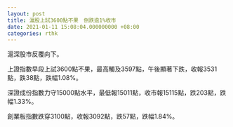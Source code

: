 ```yaml
---
layout: post
title: 滬股上試3600點不果　倒跌逾1%收市
date: 2021-01-11 15:08:04.000000000 +08:00
categories: rthk
---
```


滬深股市反覆向下。

上證指數早段上試3600點不果，最高觸及3597點，午後顯著下跌，收報3531點，跌38點，跌幅1.08%。

深證成份指數力守15000點水平，最低報15011點，收市報15115點，跌203點，跌幅1.33%。

創業板指數跌穿3100點，收報3092點，跌57點，跌幅1.84%。
